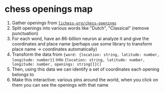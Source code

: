 # chess openings map

1. Gather openings from [`lichess-org/chess-openings`](https://github.com/lichess-org/chess-openings)
2. Split openings into various words like "Dutch", "Classical" (remove punctuation)
3. For each word, have an 86-billion neuron ai analyze it and give the coordinates and place name (perhaps use some library to transform place name -> coordinates automatically)
4. Transform the data from `{word: {location: string, latitude: number, longitude: number}}` into `{location: string, latitude: number, longitude: number, openings: string[]}[]`
5. Then, using this data we can identify a set of coordinates each opening belongs to
6. Make this interactive: various pins around the world, when you click on them you can see the openings with that name
